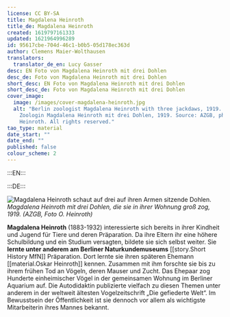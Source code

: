 ```yaml
---
license: CC BY-SA
title: Magdalena Heinroth
title_de: Magdalena Heinroth
created: 1619797161333
updated: 1621964996289
id: 95617cbe-704d-46c1-b0b5-05d178ec363d
author: Clemens Maier-Wolthausen
translators:
  translator_de_en: Lucy Gasser
desc: EN Foto von Magdalena Heinroth mit drei Dohlen
desc_de: Foto von Magdalena Heinroth mit drei Dohlen
short_desc: EN Foto von Magdalena Heinroth mit drei Dohlen
short_desc_de: Foto von Magdalena Heinroth mit drei Dohlen
cover_image:
  image: /images/cover-magdalena-heinroth.jpg
  alt: "Berlin zoologist Magdalena Heinroth with three jackdaws, 1919. Berliner
    Zoologin Magdalena Heinroth mit drei Dohlen, 1919. Source: AZGB, photo O.
    Heinroth. All rights reserved."
tao_type: material
date_start: ""
date_end: ""
published: false
colour_scheme: 2
---
```


:::EN:::


:::DE:::

![Magdalena Heinroth schaut auf drei auf ihren Armen sitzende Dohlen.](/images/cmw/Magdalena_Heinroth_Dohlen_1919.jpg)
*Magdalena Heinroth mit drei Dohlen, die sie in ihrer Wohnung groß zog, 1919. (AZGB, Foto O. Heinroth)*

**Magdalena Heinroth** (1883-1932) interessierte sich bereits in ihrer Kindheit und Jugend für Tiere und deren Präparation. Da ihre Eltern ihr eine höhere Schulbildung und ein Studium versagten, bildete sie sich selbst weiter. Sie **lernte unter anderem am Berliner Naturkundemuseums** [[story.Short History MfN]] Präparation. Dort lernte sie ihren späteren Ehemann [[material.Oskar Heinroth]] kennen. Zusammen mit ihm forschte sie bis zu ihrem frühen Tod an Vögeln, deren Mauser und Zucht. Das Ehepaar zog Hunderte einheimischer Vögel in der gemeinsamen Wohnung im Berliner Aquarium auf. Die Autodidaktin publizierte vielfach zu diesen Themen unter anderem in der weltweit ältesten Vogelzeitschrift „Die gefiederte Welt“. Im Bewusstsein der Öffentlichkeit ist sie dennoch vor allem als wichtigste Mitarbeiterin ihres Mannes bekannt. 